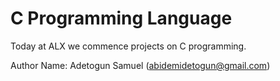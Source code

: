 # C Programming Language

Today at ALX we commence projects on C programming.

Author Name: Adetogun Samuel (abidemidetogun@gmail.com)
